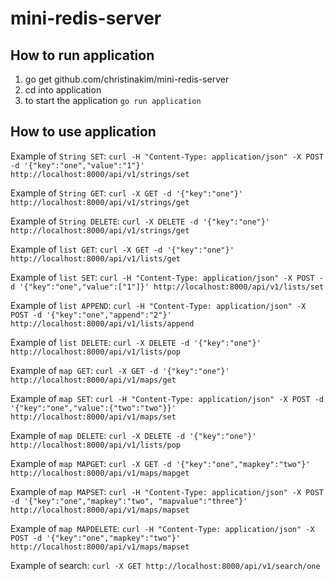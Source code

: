 # mini-redis-server

## How to run application 
1) go get github.com/christinakim/mini-redis-server
2) cd into application
3) to start the application `go run application`

## How to use application 

Example of `String SET`: 
 `curl -H "Content-Type: application/json" -X POST -d '{"key":"one","value":"1"}' http://localhost:8000/api/v1/strings/set`
 
Example of `String GET`: 
 `curl -X GET -d '{"key":"one"}' http://localhost:8000/api/v1/strings/get`

Example of `String DELETE`: 
`curl -X DELETE -d '{"key":"one"}' http://localhost:8000/api/v1/strings/get`


Example of `list GET`:
 `curl -X GET -d '{"key":"one"}' http://localhost:8000/api/v1/lists/get`

 Example of `list SET`:
 `curl -H "Content-Type: application/json" -X POST -d '{"key":"one","value":["1"]}' http://localhost:8000/api/v1/lists/set`

Example of `list APPEND`:
`curl -H "Content-Type: application/json" -X POST -d '{"key":"one","append":"2"}' http://localhost:8000/api/v1/lists/append`

Example of `list DELETE`:
`curl -X DELETE -d '{"key":"one"}' http://localhost:8000/api/v1/lists/pop`

Example of `map GET`:
 `curl -X GET -d '{"key":"one"}' http://localhost:8000/api/v1/maps/get`

 Example of `map SET`:
 `curl -H "Content-Type: application/json" -X POST -d '{"key":"one","value":{"two":"two"}}' http://localhost:8000/api/v1/maps/set`

Example of `map DELETE`:
`curl -X DELETE -d '{"key":"one"}' http://localhost:8000/api/v1/lists/pop`

Example of `map MAPGET`:
 `curl -X GET -d '{"key":"one","mapkey":"two"}' http://localhost:8000/api/v1/maps/mapget`

 Example of `map MAPSET`:
 `curl -H "Content-Type: application/json" -X POST -d '{"key":"one","mapkey":"two", "mapvalue":"three"}' http://localhost:8000/api/v1/maps/mapset`
 
 Example of `map MAPDELETE`:
 `curl -H "Content-Type: application/json" -X POST -d '{"key":"one","mapkey":"two"}' http://localhost:8000/api/v1/maps/mapset`


Example of search:
 `curl -X GET http://localhost:8000/api/v1/search/one`
